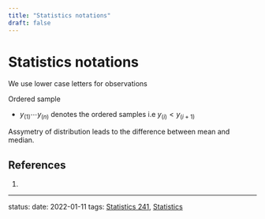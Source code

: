 ```yaml
---
title: "Statistics notations"
draft: false
---
```

# Statistics notations
We use lower case letters for observations

Ordered sample
- $y_{(1)} \cdots y_{(n)}$ denotes the ordered samples i.e $y_{(i)}<y_{(i+1)}$

Assymetry of distribution leads to the difference between mean and median.

## References
1. 

---
status:
date: 2022-01-11
tags: [Statistics 241](Statistics%20241.md), [Statistics](Statistics)